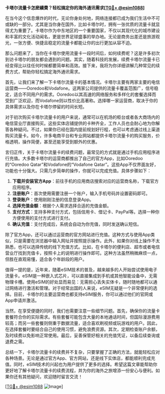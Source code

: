 **卡塔尔流量卡怎麽續費？轻松搞定你的海外通讯需求[[TG💪+ @esim1088](https://t.me/s/esim1088)]**

在当今这个信息爆炸的时代，无论你身处何地，网络连接都已成为我们生活中不可或缺的一部分。尤其是当你身在国外，比如卡塔尔时，拥有一张优质的流量卡就显得尤为重要了。卡塔尔作为中东地区的一个重要国家，不仅以其现代化的城市建设和丰富的文化活动闻名，更是世界足球盛事的举办地。无论是商务出差还是旅游观光，一张方便、快捷且稳定的流量卡都能让你的出行更加从容不迫。

那么问题来了，当你在卡塔尔使用流量卡一段时间后，如何续费呢？这是许多初次到访卡塔尔的朋友都会遇到的问题。其实，随着科技的发展，续费卡塔尔流量卡已经变得比以往任何时候都要简单和高效。接下来，我将为你详细讲解几种常见的续费方式，帮助你轻松搞定海外通讯需求。

首先，让我们来了解一下卡塔尔流量卡的基本情况。卡塔尔主要有两家主要的电信运营商——Ooredoo和Vodafone。这两家公司提供的流量卡覆盖范围广，信号稳定，适合不同用户的需求。Ooredoo以其高速的网络服务和多样化的套餐选择而受到广泛欢迎，而Vodafone则以性价比高著称。选择哪一家运营商，取决于你的具体需求以及你在卡塔尔停留的时间长短。

对于初次购买卡塔尔流量卡的用户来说，通常可以在机场的柜台或者各大商场内的电信营业厅直接购买。这些实体店铺提供的卡种齐全，工作人员也会耐心地为你解答各种疑问。不过，如果你已经在国内提前规划好行程，也可以考虑通过线上渠道购买流量卡。如今，许多电商平台和专业网站都提供卡塔尔流量卡的购买服务，价格透明，操作简便，甚至还能享受到额外的优惠。

言归正传，关于卡塔尔流量卡的续费问题，最常见的方式就是通过手机应用程序进行充值。大多数卡塔尔的运营商都推出了自己的官方App，比如Ooredoo的“Ooredoo Qatar”和Vodafone的“Vodafone Qatar”。这些App不仅界面友好，功能也十分强大。只需几步简单的操作，你就可以完成充值。具体步骤如下：

1. **下载并安装官方App**：前往手机的应用商店搜索对应的运营商名称，下载官方应用程序。
2. **注册账户**：首次使用需要注册一个账户，输入手机号码并设置密码即可。
3. **登录账户**：使用刚刚注册的信息登录App。
4. **选择充值金额**：根据个人需求选择合适的充值金额。
5. **支付方式**：支持多种支付方式，包括信用卡、借记卡、PayPal等。选择一种你方便使用的支付方式进行支付。
6. **确认充值**：支付完成后，系统会自动为你充值，同时发送确认短信。

除了官方App，还可以通过运营商的官方网站进行充值。这种方式与使用App类似，只是需要在浏览器中输入网址并按照提示操作。此外，如果你对线上操作不太熟悉，也可以选择传统的线下充值方式。比如，在卡塔尔的便利店、超市或者电信营业厅找到充值卡，按照卡上的说明进行操作即可。这种方法虽然稍微麻烦一点，但胜在直观易懂，适合各个年龄段的用户。

值得一提的是，近年来，随着eSIM技术的普及，越来越多的人开始尝试使用电子流量卡。eSIM是一种嵌入式芯片，可以直接集成到手机或其他智能设备中，无需物理卡槽。使用eSIM的好处显而易见：无需担心丢失实体卡，随时随地都可以通过网络进行激活和管理。对于经常出国的人来说，eSIM无疑是一个非常便利的选择。目前，卡塔尔的主要运营商也都支持eSIM服务，你可以通过他们的官网或App申请并激活。

当然，在享受便捷的同时，我们也需要注意一些细节问题。首先，确保你的流量卡套餐符合你的实际需求。有些套餐可能包含大量的本地通话时间，但国际漫游费用较高；而另一些套餐则侧重于数据流量，适合喜欢刷视频或玩游戏的用户。因此，在选择套餐时要结合自己的使用习惯，避免浪费资源。其次，定期检查账户余额，及时续费以免影响正常使用。最后，妥善保管好相关的充值凭证，以备后续查询或退费之需。

总结一下，卡塔尔流量卡的续费并不复杂，只要掌握了正确的方法，就能轻松应对各种场景。无论是通过官方App、官方网站，还是线下实体店，都能顺利完成充值。同时，eSIM技术的兴起也为用户提供了更多的选择。希望这篇文章能帮助你更好地了解卡塔尔流量卡的续费流程，并为你的海外之旅增添一份安心与便利。如果你还有其他疑问，欢迎随时留言交流！

[[TG💪+ @esim1088](https://t.me/s/esim1088) ![Image](https://i.postimg.cc/4NQfJmqS/Snipaste-2025-05-13-00-14-12.png)]